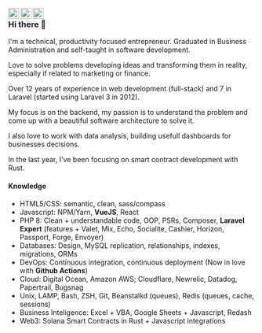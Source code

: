 <a href="https://www.instagram.com/gabrielmkoerich" target="_blank">
  <img align="left" alt="Instagram" width="22px" src="https://raw.githubusercontent.com/hussainweb/hussainweb/main/icons/instagram.png" />
</a>
<a href="https://twitter.com/gabrielmkoerich" target="_blank">
  <img align="left" alt="Twitter" width="22px" src="https://raw.githubusercontent.com/peterthehan/peterthehan/master/assets/twitter.svg" />
</a>
<a href="https://www.linkedin.com/in/gabrielkoerich" target="_blank">
  <img align="left" alt="Linkedin" width="22px" src="https://raw.githubusercontent.com/peterthehan/peterthehan/master/assets/linkedin.svg" />
</a>

<img align="center" width="0px" src="https://visitor-badge.glitch.me/badge?page_id=gabrielkoerich.gabrielkoerich" />

### Hi there 👋

I'm a technical, productivity focused entrepreneur. Graduated in Business Administration and self-taught in software development. 

Love to solve problems developing ideas and transforming them in reality, especially if related to marketing or finance. 

Over 12 years of experience in web development (full-stack) and 7 in Laravel (started using Laravel 3 in 2012).

My focus is on the backend, my passion is to understand the problem and come up with a beautiful software architecture to solve it.

I also love to work with data analysis, building usefull dashboards for businesses decisions.

In the last year, I've been focusing on smart contract development with Rust.

#### Knowledge

* HTML5/CSS: semantic, clean, sass/compass
* Javascript: NPM/Yarn, **VueJS**, React
* PHP 8: Clean + understandable code, OOP, PSRs, Composer, **Laravel Expert** (features + Valet, Mix, Echo, Socialite, Cashier, Horizon, Passport, Forge, Envoyer)
* Databases: Design, MySQL replication, relationships, indexes, migrations, ORMs
* DevOps: Continuous integration, continuous deployment (Now in love with **Github Actions**)
* Cloud: Digital Ocean, Amazon AWS; Cloudflare, Newrelic, Datadog, Papertrail, Bugsnag
* Unix, LAMP, Bash, ZSH, Git, Beanstalkd (queues), Redis (queues, cache, sessions)
* Business Inteligence: Excel + VBA, Google Sheets + Javascript, Redash
* Web3: Solana Smart Contracts in Rust + Javascript integrations
